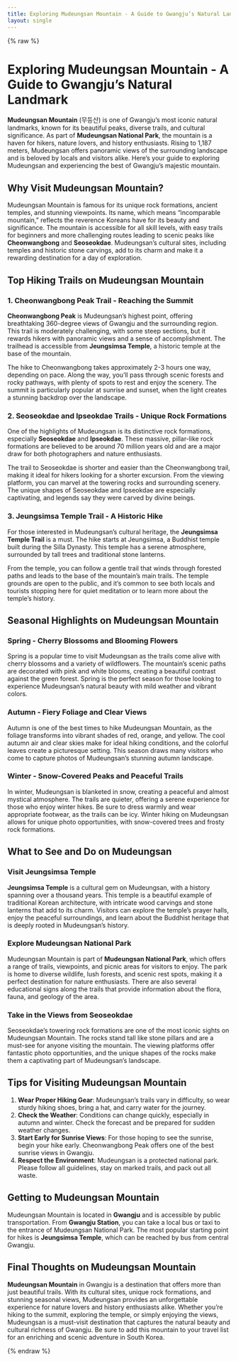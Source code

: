 ```yaml
---
title: Exploring Mudeungsan Mountain - A Guide to Gwangju’s Natural Landmark
layout: single
---
```


{% raw %}

# Exploring Mudeungsan Mountain - A Guide to Gwangju’s Natural Landmark

**Mudeungsan Mountain** (무등산) is one of Gwangju’s most iconic natural landmarks, known for its beautiful peaks, diverse trails, and cultural significance. As part of **Mudeungsan National Park**, the mountain is a haven for hikers, nature lovers, and history enthusiasts. Rising to 1,187 meters, Mudeungsan offers panoramic views of the surrounding landscape and is beloved by locals and visitors alike. Here’s your guide to exploring Mudeungsan and experiencing the best of Gwangju’s majestic mountain.

## Why Visit Mudeungsan Mountain?

Mudeungsan Mountain is famous for its unique rock formations, ancient temples, and stunning viewpoints. Its name, which means “incomparable mountain,” reflects the reverence Koreans have for its beauty and significance. The mountain is accessible for all skill levels, with easy trails for beginners and more challenging routes leading to scenic peaks like **Cheonwangbong** and **Seoseokdae**. Mudeungsan’s cultural sites, including temples and historic stone carvings, add to its charm and make it a rewarding destination for a day of exploration.

## Top Hiking Trails on Mudeungsan Mountain

### 1. Cheonwangbong Peak Trail - Reaching the Summit

**Cheonwangbong Peak** is Mudeungsan’s highest point, offering breathtaking 360-degree views of Gwangju and the surrounding region. This trail is moderately challenging, with some steep sections, but it rewards hikers with panoramic views and a sense of accomplishment. The trailhead is accessible from **Jeungsimsa Temple**, a historic temple at the base of the mountain. 

The hike to Cheonwangbong takes approximately 2-3 hours one way, depending on pace. Along the way, you’ll pass through scenic forests and rocky pathways, with plenty of spots to rest and enjoy the scenery. The summit is particularly popular at sunrise and sunset, when the light creates a stunning backdrop over the landscape.

### 2. Seoseokdae and Ipseokdae Trails - Unique Rock Formations

One of the highlights of Mudeungsan is its distinctive rock formations, especially **Seoseokdae** and **Ipseokdae**. These massive, pillar-like rock formations are believed to be around 70 million years old and are a major draw for both photographers and nature enthusiasts. 

The trail to Seoseokdae is shorter and easier than the Cheonwangbong trail, making it ideal for hikers looking for a shorter excursion. From the viewing platform, you can marvel at the towering rocks and surrounding scenery. The unique shapes of Seoseokdae and Ipseokdae are especially captivating, and legends say they were carved by divine beings.

### 3. Jeungsimsa Temple Trail - A Historic Hike

For those interested in Mudeungsan’s cultural heritage, the **Jeungsimsa Temple Trail** is a must. The hike starts at Jeungsimsa, a Buddhist temple built during the Silla Dynasty. This temple has a serene atmosphere, surrounded by tall trees and traditional stone lanterns. 

From the temple, you can follow a gentle trail that winds through forested paths and leads to the base of the mountain’s main trails. The temple grounds are open to the public, and it’s common to see both locals and tourists stopping here for quiet meditation or to learn more about the temple’s history.

## Seasonal Highlights on Mudeungsan Mountain

### Spring - Cherry Blossoms and Blooming Flowers
Spring is a popular time to visit Mudeungsan as the trails come alive with cherry blossoms and a variety of wildflowers. The mountain’s scenic paths are decorated with pink and white blooms, creating a beautiful contrast against the green forest. Spring is the perfect season for those looking to experience Mudeungsan’s natural beauty with mild weather and vibrant colors.

### Autumn - Fiery Foliage and Clear Views
Autumn is one of the best times to hike Mudeungsan Mountain, as the foliage transforms into vibrant shades of red, orange, and yellow. The cool autumn air and clear skies make for ideal hiking conditions, and the colorful leaves create a picturesque setting. This season draws many visitors who come to capture photos of Mudeungsan’s stunning autumn landscape.

### Winter - Snow-Covered Peaks and Peaceful Trails
In winter, Mudeungsan is blanketed in snow, creating a peaceful and almost mystical atmosphere. The trails are quieter, offering a serene experience for those who enjoy winter hikes. Be sure to dress warmly and wear appropriate footwear, as the trails can be icy. Winter hiking on Mudeungsan allows for unique photo opportunities, with snow-covered trees and frosty rock formations.

## What to See and Do on Mudeungsan

### Visit Jeungsimsa Temple
**Jeungsimsa Temple** is a cultural gem on Mudeungsan, with a history spanning over a thousand years. This temple is a beautiful example of traditional Korean architecture, with intricate wood carvings and stone lanterns that add to its charm. Visitors can explore the temple’s prayer halls, enjoy the peaceful surroundings, and learn about the Buddhist heritage that is deeply rooted in Mudeungsan’s history.

### Explore Mudeungsan National Park
Mudeungsan Mountain is part of **Mudeungsan National Park**, which offers a range of trails, viewpoints, and picnic areas for visitors to enjoy. The park is home to diverse wildlife, lush forests, and scenic rest spots, making it a perfect destination for nature enthusiasts. There are also several educational signs along the trails that provide information about the flora, fauna, and geology of the area.

### Take in the Views from Seoseokdae
Seoseokdae’s towering rock formations are one of the most iconic sights on Mudeungsan Mountain. The rocks stand tall like stone pillars and are a must-see for anyone visiting the mountain. The viewing platforms offer fantastic photo opportunities, and the unique shapes of the rocks make them a captivating part of Mudeungsan’s landscape.

## Tips for Visiting Mudeungsan Mountain

1. **Wear Proper Hiking Gear**: Mudeungsan’s trails vary in difficulty, so wear sturdy hiking shoes, bring a hat, and carry water for the journey.
2. **Check the Weather**: Conditions can change quickly, especially in autumn and winter. Check the forecast and be prepared for sudden weather changes.
3. **Start Early for Sunrise Views**: For those hoping to see the sunrise, begin your hike early. Cheonwangbong Peak offers one of the best sunrise views in Gwangju.
4. **Respect the Environment**: Mudeungsan is a protected national park. Please follow all guidelines, stay on marked trails, and pack out all waste.

## Getting to Mudeungsan Mountain

Mudeungsan Mountain is located in **Gwangju** and is accessible by public transportation. From **Gwangju Station**, you can take a local bus or taxi to the entrance of Mudeungsan National Park. The most popular starting point for hikes is **Jeungsimsa Temple**, which can be reached by bus from central Gwangju.

## Final Thoughts on Mudeungsan Mountain

**Mudeungsan Mountain** in Gwangju is a destination that offers more than just beautiful trails. With its cultural sites, unique rock formations, and stunning seasonal views, Mudeungsan provides an unforgettable experience for nature lovers and history enthusiasts alike. Whether you’re hiking to the summit, exploring the temple, or simply enjoying the views, Mudeungsan is a must-visit destination that captures the natural beauty and cultural richness of Gwangju. Be sure to add this mountain to your travel list for an enriching and scenic adventure in South Korea.


{% endraw %}
